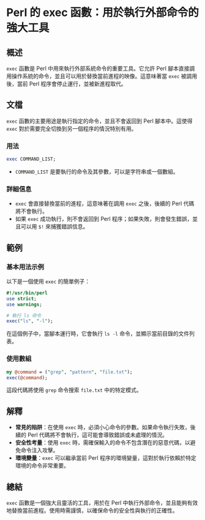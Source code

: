 <!--
Meta Description: # Perl 的 exec 函數：用於執行外部命令的強大工具 ## 概述 `exec` 函數是 Perl 中用來執行外部系統命令的重要工具。它允許 Perl 腳本直接調用操作系統的命令，並且可以用於替換當前進程的映像。這意味著當 `exec` 被調用後，當前 Perl 程序會停止運行，並被新進程取代...
Meta Keywords: exec, perl, command_list, 後續的, 代碼將不會執行
-->

# Perl 的 exec 函數：用於執行外部命令的強大工具

## 概述
`exec` 函數是 Perl 中用來執行外部系統命令的重要工具。它允許 Perl 腳本直接調用操作系統的命令，並且可以用於替換當前進程的映像。這意味著當 `exec` 被調用後，當前 Perl 程序會停止運行，並被新進程取代。

## 文檔
`exec` 函數的主要用途是執行指定的命令，並且不會返回到 Perl 腳本中。這使得 `exec` 對於需要完全切換到另一個程序的情況特別有用。

### 用法
```perl
exec COMMAND_LIST;
```
- `COMMAND_LIST` 是要執行的命令及其參數，可以是字符串或一個數組。

### 詳細信息
- `exec` 會直接替換當前的進程，這意味著在調用 `exec` 之後，後續的 Perl 代碼將不會執行。
- 如果 `exec` 成功執行，則不會返回到 Perl 程序；如果失敗，則會發生錯誤，並且可以用 `$!` 來捕獲錯誤信息。

## 範例
### 基本用法示例
以下是一個使用 `exec` 的簡單例子：

```perl
#!/usr/bin/perl
use strict;
use warnings;

# 執行 ls 命令
exec("ls", "-l");
```

在這個例子中，當腳本運行時，它會執行 `ls -l` 命令，並顯示當前目錄的文件列表。

### 使用數組
```perl
my @command = ("grep", "pattern", "file.txt");
exec(@command);
```
這段代碼將使用 `grep` 命令搜索 `file.txt` 中的特定模式。

## 解釋
- **常見的陷阱**：在使用 `exec` 時，必須小心命令的參數。如果命令執行失敗，後續的 Perl 代碼將不會執行，這可能會導致錯誤或未處理的情況。
- **安全性考量**：使用 `exec` 時，需確保輸入的命令不包含潛在的惡意代碼，以避免命令注入攻擊。
- **環境變量**：`exec` 可以繼承當前 Perl 程序的環境變量，這對於執行依賴於特定環境的命令非常重要。

## 總結
`exec` 函數是一個強大且靈活的工具，用於在 Perl 中執行外部命令，並且能夠有效地替換當前進程。使用時需謹慎，以確保命令的安全性與執行的正確性。